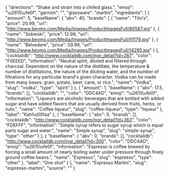 {
    "directions": "Shake and strain into a chilled glass.",
    "emoji": "\u2615\ufe0f",
    "garnish": "",
    "glassware": "martini",
    "ingredients": [
        {
            "amount": 5,
            "baseName": {
                "abv": 40,
                "brands": [
                    {
                        "name": "Tito's",
                        "price": 20.99,
                        "url": "http://www.bevmo.com/Media/Images/ProductImagesFull/80587.jpg"
                    },
                    {
                        "name": "Sobieski",
                        "price": 12.99,
                        "url": "http://www.bevmo.com/Media/Images/ProductImagesFull/91179.jpg"
                    },
                    {
                        "name": "Belvedere",
                        "price": 59.99,
                        "url": "http://www.bevmo.com/Media/Images/ProductImagesFull/14295.jpg"
                    }
                ],
                "cocktaildb": "http://www.cocktaildb.com/ingr_detail?id=267",
                "color": "F0EEED",
                "information": "Neutral spirit, diluted and filtered through charcoal. Dependent on the nature of the distillate, the temperature & number of distillations, the nature of the diluting water, and the number of filtrations for any particular brand's given character. Vodka can be made from many bases: grain, potato, beet, cane, or rice.",
                "name": "Vodka",
                "slug": "vodka",
                "type": "spirit"
            }
        },
        {
            "amount": 1,
            "baseName": {
                "abv": 17.5,
                "brands": [],
                "cocktaildb": "",
                "color": "DDC4AD",
                "emoji": "\u2615\ufe0f",
                "information": "Liqueurs are alcoholic beverages that are bottled with added sugar and have added flavors that are usually derived from fruits, herbs, or nuts.",
                "name": "Coffee liqueur",
                "slug": "coffee-liqueur",
                "type": "liqueur"
            },
            "label": "Kahl\u00faa"
        },
        {
            "baseName": {
                "abv": 0,
                "brands": [],
                "cocktaildb": "http://www.cocktaildb.com/ingr_detail?id=363",
                "color": "FDEFFF",
                "information": "Simple syrup refers to sugar syrup which is equal parts sugar and water.",
                "name": "Simple syrup",
                "slug": "simple-syrup",
                "type": "other"
            }
        },
        {
            "baseName": {
                "abv": 0,
                "brands": [],
                "cocktaildb": "http://www.cocktaildb.com/ingr_detail?id=300",
                "color": "DDC4AD",
                "emoji": "\u2615\ufe0f",
                "information": "Espresso is coffee brewed by forcing a small amount of nearly boiling water under pressure through finely ground coffee beans.",
                "name": "Espresso",
                "slug": "espresso",
                "type": "other"
            },
            "label": "One shot"
        }
    ],
    "name": "Espresso Martini",
    "slug": "espresso-martini",
    "source": ""
}
